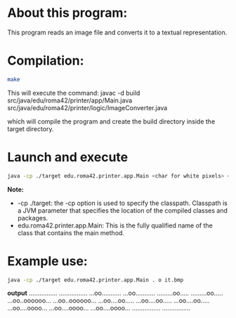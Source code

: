 # About this program:
This program reads an image file and converts it to a textual representation.

# Compilation:
```bash
make
```
This will execute the command:
 javac -d build src/java/edu/roma42/printer/app/Main.java src/java/edu/roma42/printer/logic/ImageConverter.java 

which will compile the program and create the build directory inside the target directory.

# Launch and execute
```bash
java -cp ./target edu.roma42.printer.app.Main <char for white pixels> <char for black pixels> <full path to black & white bmp image>
```
**Note:** 
- -cp ./target: the -cp option is used to specify the classpath. Classpath is a JVM parameter that specifies the location of the compiled classes and packages.
- edu.roma42.printer.app.Main: This is the fully qualified name of the class that contains the main method.

# Example use:
```bash
java -cp ./target edu.roma42.printer.app.Main . o it.bmp
```
**output**
................
................
...oo...........
...oo...........
.........oo.....
.........oo.....
...oo..oooooo...
...oo..oooooo...
...oo....oo.....
...oo....oo.....
...oo....oo.....
...oo....oooo...
...oo....oooo...
...oo....oooo...
................
................